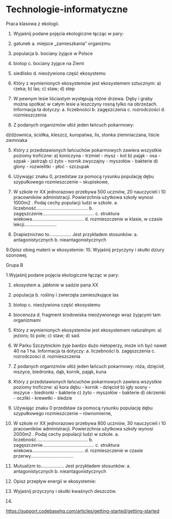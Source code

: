# Technologie-informatyczne
Praca klasowa z ekologii.

1. Wyjaśnij podane pojęcia ekologiczne łącząc w pary:

1. gatunek a. miejsce „zamieszkania” organizmu
2. populacja b. bociany żyjące w Polsce
3. biotop c. bociany żyjące na Ziemi
4. siedlisko d. nieożywiona część ekosystemu

2. Który z wymienionych ekosystemów jest ekosystemem sztucznym:
a) rzeka; 
b) las; 
c) staw; 
d) step

3. W pewnym lesie liściastym występują różne drzewa. Dęby i graby można spotkać w całym lesie a leszczyny rosną tylko na obrzeżach. Informacja ta dotyczy:
a. liczebności 
b. zagęszczenia
c. rozrodczości 
d. rozmieszczenia

4. Z podanych organizmów ułóż jeden łańcuch pokarmowy:

dżdżownica, ściółka, kleszcz, kuropatwa, lis, stonka ziemniaczana, liście ziemniaka

5. Który z przedstawionych łańcuchów pokarmowych zawiera wszystkie poziomy troficzne:
a) koniczyna - trzmiel - mysz - kot
b) pająk - osa - szpak - jastrząb
c) żyto - nornik zwyczajny - myszołów - bakterie
d) glony - rozwielitki - płoć - szczupak

6. Używając znaku 0, przedstaw za pomocą rysunku populację dębu szypułkowego rozmieszczenie – skupiskowe, 




7. W szkole nr XX jednorazowo przebywa 500 uczniów, 20 nauczycieli i 10 pracowników administracji. Powierzchnia użytkowa szkoły wynosi 1000m2 . Podaj cechy populacji ludzi w szkole.
a. liczebność........................................
b. zagęszczenie........................................
c. struktura wiekowa........................................
d. rozmieszczenie w klasie, w czasie lekcji.........................

8. Drapieżnictwo to.................
Jest przykładem stosunków: 
a. antagonistycznych
b. nieantagonistycznych

9.Opisz obieg materii w ekosystemie:
10. Wyjaśnij przyczyny i skutki dziury ozonowej.


Grupa B

1.Wyjaśnij podane pojęcia ekologiczne łącząc w pary:

1. ekosystem a. jabłonie w sadzie pana XX
2. populacja b. rośliny i zwierzęta zamieszkujące las
3. biotop c. nieożywiona część ekosystemu
4. biocenoza d. fragment środowiska nieożywionego wraz żyjącymi tam organizmami

2. Który z wymienionych ekosystemów jest ekosystemem naturalnym:
a) jezioro;
b) pole;
c) staw;
d) sad.

3. W Parku Szczytnickim żyje bardzo dużo nietoperzy, może ich być nawet 40 na 1 ha.
Informacja ta dotyczy:
a. liczebności
b. zagęszczenia
c. rozrodczości
d. rozmieszczenia

4. Z podanych organizmów ułóż jeden łańcuch pokarmowy:
róża, dzięcioł, mszyce, biedronka, dąb, kornik, pająk, kuna

5. Który z przedstawionych łańcuchów pokarmowych zawiera wszystkie poziomy troficzne:
a) kora dębu - kornik - dzięcioł
b) igły sosny - mszyce - biedronki - bakterie
c) żyto - myszołów - bakterie
d) okrzemki - oczliki - krewetki - śledzie

6. Używając znaku 0 przedstaw za pomocą rysunku populację dębu szypułkowego rozmieszczenie – równomierne,




7. W szkole nr XX jednorazowo przebywa 800 uczniów, 30 nauczycieli i 10 pracowników administracji. Powierzchnia użytkowa szkoły wynosi 2000m2 . Podaj cechy populacji ludzi w szkole.
a. liczebność........................................
b. zagęszczenie........................................
c. struktura wiekowa........................................
d. rozmieszczenie w czasie przerwy.................................

8. Mutualizm to..................
Jest przykładem stosunków:
a. antagonistycznych b. nieantagonistycznych

9. Opisz przepływ energii w ekosystemie:
10.  Wyjaśnij przyczyny i skutki kwaśnych deszczów.
11.  





https://support.codebasehq.com/articles/getting-started/getting-started
